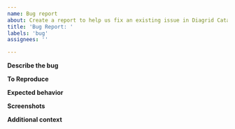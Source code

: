 ```yaml
---
name: Bug report
about: Create a report to help us fix an existing issue in Diagrid Catalyst
title: 'Bug Report: '
labels: 'bug'
assignees: ''

---
```


**Describe the bug**
<!--A clear and concise description of what the bug is-->

**To Reproduce**
<!-- How can this bug be reproduced-->

**Expected behavior**
<!--A clear and concise description of what you expected to happen-->

**Screenshots**
<!--If applicable, add screenshots to help explain your problem-->

**Additional context**
<!--Add any other context about the problem here i.e CLI (version) or Console-->
